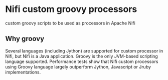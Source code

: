# Nifi custom groovy processors

custom groovy scripts to be used as processors in Apache Nifi

## Why groovy

Several languages (including Jython) are supported for custom processor in Nifi, but Nifi is a Java application.
Groovy is the only JVM-based scripting language supported.
Performance tests show that Nifi custom processors using Groovy language largely outperform Jython, Javascript or Jruby implementations.

